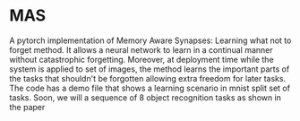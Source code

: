 # MAS
A pytorch implementation of Memory Aware Synapses: Learning what not to forget method. It allows a neural network to learn in a continual manner without catastrophic forgetting. Moreover, at deployment time while the system is applied to set of images, the method learns the important parts of the tasks that shouldn't be forgotten allowing extra freedom for later tasks.
The code has a demo file that shows a learning scenario in mnist split set of tasks. Soon, we will a sequence of 8 object recognition tasks as shown in the paper
